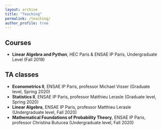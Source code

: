 ```yaml
---
layout: archive
title: "Teaching"
permalink: /teaching/
author_profile: true
---
```


## Courses

- **Linear Algebra and Python**, HEC Paris & ENSAE IP Paris, Undergraduate Level (Fall 2019)

## TA classes

- **Econometrics II**, ENSAE IP Paris, professor Michael Visser (Graduate level, Spring 2020)
- **Statistics II**, ENSAE IP Paris, professor Matthieu Lerasle (Graduate level, Spring 2020)
- **Linear Algebra**, ENSAE IP Paris, professor Matthieu Lerasle (Undergraduate level, Fall 2020)
- **Mathematical Foundations of Probability Theory**, ENSAE IP Paris, professor Christina Butucea (Undergraduate level, Fall 2020)

